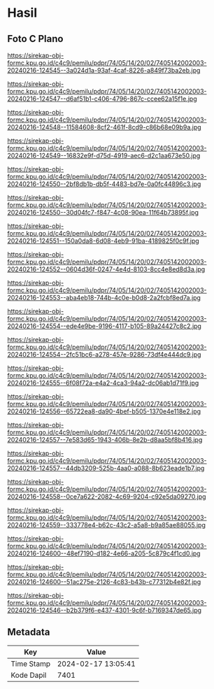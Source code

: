 # Hasil

## Foto C Plano

https://sirekap-obj-formc.kpu.go.id/c4c9/pemilu/pdpr/74/05/14/20/02/7405142002003-20240216-124545--3a024d1a-93af-4caf-8226-a849f73ba2eb.jpg

https://sirekap-obj-formc.kpu.go.id/c4c9/pemilu/pdpr/74/05/14/20/02/7405142002003-20240216-124547--d6af51b1-c406-4796-867c-ccee62a15f1e.jpg

https://sirekap-obj-formc.kpu.go.id/c4c9/pemilu/pdpr/74/05/14/20/02/7405142002003-20240216-124548--11584608-8cf2-461f-8cd9-c86b68e09b9a.jpg

https://sirekap-obj-formc.kpu.go.id/c4c9/pemilu/pdpr/74/05/14/20/02/7405142002003-20240216-124549--16832e9f-d75d-4919-aec6-d2c1aa673e50.jpg

https://sirekap-obj-formc.kpu.go.id/c4c9/pemilu/pdpr/74/05/14/20/02/7405142002003-20240216-124550--2bf8db1b-db5f-4483-bd7e-0a0fc44896c3.jpg

https://sirekap-obj-formc.kpu.go.id/c4c9/pemilu/pdpr/74/05/14/20/02/7405142002003-20240216-124550--30d04fc7-f847-4c08-90ea-11f64b73895f.jpg

https://sirekap-obj-formc.kpu.go.id/c4c9/pemilu/pdpr/74/05/14/20/02/7405142002003-20240216-124551--150a0da8-6d08-4eb9-91ba-4189825f0c9f.jpg

https://sirekap-obj-formc.kpu.go.id/c4c9/pemilu/pdpr/74/05/14/20/02/7405142002003-20240216-124552--0604d36f-0247-4e4d-8103-8cc4e8ed8d3a.jpg

https://sirekap-obj-formc.kpu.go.id/c4c9/pemilu/pdpr/74/05/14/20/02/7405142002003-20240216-124553--aba4eb18-744b-4c0e-b0d8-2a2fcbf8ed7a.jpg

https://sirekap-obj-formc.kpu.go.id/c4c9/pemilu/pdpr/74/05/14/20/02/7405142002003-20240216-124554--ede4e9be-9196-4117-b105-89a24427c8c2.jpg

https://sirekap-obj-formc.kpu.go.id/c4c9/pemilu/pdpr/74/05/14/20/02/7405142002003-20240216-124554--2fc51bc6-a278-457e-9286-73df4e444dc9.jpg

https://sirekap-obj-formc.kpu.go.id/c4c9/pemilu/pdpr/74/05/14/20/02/7405142002003-20240216-124555--6f08f72a-e4a2-4ca3-94a2-dc06ab1d71f9.jpg

https://sirekap-obj-formc.kpu.go.id/c4c9/pemilu/pdpr/74/05/14/20/02/7405142002003-20240216-124556--65722ea8-da90-4bef-b505-1370e4e118e2.jpg

https://sirekap-obj-formc.kpu.go.id/c4c9/pemilu/pdpr/74/05/14/20/02/7405142002003-20240216-124557--7e583d65-1943-406b-8e2b-d8aa5bf8b416.jpg

https://sirekap-obj-formc.kpu.go.id/c4c9/pemilu/pdpr/74/05/14/20/02/7405142002003-20240216-124557--44db3209-525b-4aa0-a088-8b623eade1b7.jpg

https://sirekap-obj-formc.kpu.go.id/c4c9/pemilu/pdpr/74/05/14/20/02/7405142002003-20240216-124558--0ce7a622-2082-4c69-9204-c92e5da09270.jpg

https://sirekap-obj-formc.kpu.go.id/c4c9/pemilu/pdpr/74/05/14/20/02/7405142002003-20240216-124559--333778e4-b62c-43c2-a5a8-b9a85ae88055.jpg

https://sirekap-obj-formc.kpu.go.id/c4c9/pemilu/pdpr/74/05/14/20/02/7405142002003-20240216-124600--48ef7190-d182-4e66-a205-5c879c4f1cd0.jpg

https://sirekap-obj-formc.kpu.go.id/c4c9/pemilu/pdpr/74/05/14/20/02/7405142002003-20240216-124600--51ac275e-2126-4c83-b43b-c77312b4e82f.jpg

https://sirekap-obj-formc.kpu.go.id/c4c9/pemilu/pdpr/74/05/14/20/02/7405142002003-20240216-124546--b2b379f6-e437-4301-9c6f-b7169347de65.jpg


## Metadata

| Key        | Value               |
| ---------- | ------------------- |
| Time Stamp | 2024-02-17 13:05:41 |
| Kode Dapil | 7401                |



